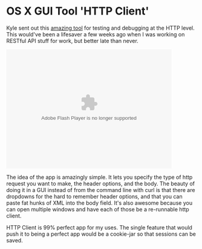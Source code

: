 # OS X GUI Tool 'HTTP Client'

Kyle sent out this [amazing tool](http://ditchnet.org/httpclient/) for
testing and debugging at the HTTP level.  This would've been a
lifesaver a few weeks ago when I was working on RESTful API stuff for
work, but better late than never.

<object classid="clsid:D27CDB6E-AE6D-11cf-96B8-444553540000"
width="437" height="315" id="viddler"><param name="movie"
value="http://www.viddler.com/player/9f577b3/" /><param
name="allowScriptAccess" value="always" /><param
name="allowFullScreen" value="true" /><param name="wmode"
value="transparent"/><embed
src="http://www.viddler.com/player/9f577b3/" width="437" height="315"
type="application/x-shockwave-flash" allowScriptAccess="always"
allowFullScreen="true" wmode="transparent" name="viddler" ></embed></object>

The idea of the app is amazingly simple.  It lets you specify the type
of http request you want to make, the header options, and the body.
The beauty of doing it in a GUI instead of from the command line with
curl is that there are dropdowns for the hard to remember header
options, and that you can paste fat hunks of XML into the body field.
It's also awesome because you can open multiple windows and have each
of those be a re-runnable http client.

HTTP Client is 99% perfect app for my uses.  The single feature that
would push it to being a perfect app would be a cookie-jar so that
sessions can be saved.
